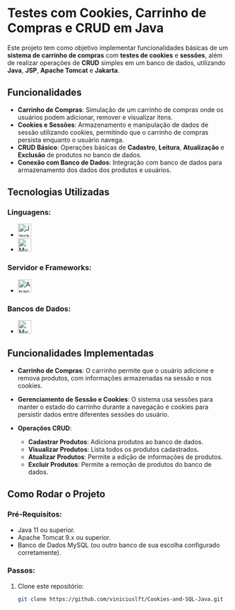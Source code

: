# Testes com Cookies, Carrinho de Compras e CRUD em Java

Este projeto tem como objetivo implementar funcionalidades básicas de um **sistema de carrinho de compras** com **testes de cookies** e **sessões**, além de realizar operações de **CRUD** simples em um banco de dados, utilizando **Java**, **JSP**, **Apache Tomcat** e **Jakarta**.

## Funcionalidades

- **Carrinho de Compras**: Simulação de um carrinho de compras onde os usuários podem adicionar, remover e visualizar itens.
- **Cookies e Sessões**: Armazenamento e manipulação de dados de sessão utilizando cookies, permitindo que o carrinho de compras persista enquanto o usuário navega.
- **CRUD Básico**: Operações básicas de **Cadastro**, **Leitura**, **Atualização** e **Exclusão** de produtos no banco de dados.
- **Conexão com Banco de Dados**: Integração com banco de dados para armazenamento dos dados dos produtos e usuários.

## Tecnologias Utilizadas

### Linguagens:
- <a href="https://www.java.com/" target="_blank"><img src="https://cdn.jsdelivr.net/gh/devicons/devicon/icons/java/java-original.svg" height="30" alt="Java logo" /></a>
  <img width="12" />
- <a href="https://www.mysql.com/" target="_blank"><img src="https://cdn.jsdelivr.net/gh/devicons/devicon/icons/mysql/mysql-original-wordmark.svg" height="30" alt="MySQL logo" /></a>
  <img width="12" />

### Servidor e Frameworks:
- <a href="https://tomcat.apache.org/" target="_blank"><img src="https://cdn.jsdelivr.net/gh/devicons/devicon@latest/icons/tomcat/tomcat-original-wordmark.svg" height="30" alt="Apache Tomcat logo" /></a>
  <img width="12" />
  
### Bancos de Dados:
- <a href="https://www.mysql.com/" target="_blank"><img src="https://cdn.jsdelivr.net/gh/devicons/devicon/icons/mysql/mysql-original-wordmark.svg" height="30" alt="MySQL logo" /></a>
  <img width="12" />

## Funcionalidades Implementadas

- **Carrinho de Compras**: O carrinho permite que o usuário adicione e remova produtos, com informações armazenadas na sessão e nos cookies.
  
- **Gerenciamento de Sessão e Cookies**: O sistema usa sessões para manter o estado do carrinho durante a navegação e cookies para persistir dados entre diferentes sessões do usuário.

- **Operações CRUD**: 
  - **Cadastrar Produtos**: Adiciona produtos ao banco de dados.
  - **Visualizar Produtos**: Lista todos os produtos cadastrados.
  - **Atualizar Produtos**: Permite a edição de informações de produtos.
  - **Excluir Produtos**: Permite a remoção de produtos do banco de dados.

## Como Rodar o Projeto

### Pré-Requisitos:

- Java 11 ou superior.
- Apache Tomcat 9.x ou superior.
- Banco de Dados MySQL (ou outro banco de sua escolha configurado corretamente).

### Passos:

1. Clone este repositório:
   ```bash
   git clone https://github.com/viniciuslft/Cookies-and-SQL-Java.git
